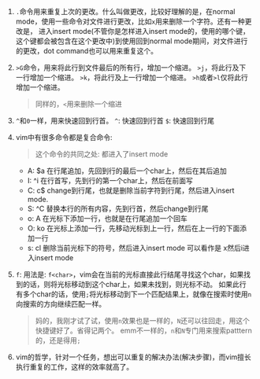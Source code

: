1. `.`命令用来重复上次的更改。什么叫做更改，比较好理解的是，在normal mode，使用一些命令对文件进行更改，比如`x`用来删除一个字符。还有一种更改是，
   进入insert mode(不管你是怎样进入insert mode的，使用的哪个键，这个键都会被包含在这个更改中)到使用<ESC>回到normal mode期间，对文件进行的更改，dot 
   command也可以用来重复这个。

2. `>G`命令，用来将此行到文件最后的所有行，增加一个缩进。
   `>j`，将此行及下一行增加一个缩进。
   `>k`，将此行及上一行增加一个缩进。
   `>h`或者`>l`仅将此行增加一个缩进。
   > 同样的，`<`用来删除一个缩进

3. `^`和`0`一样，用来快速回到行首。
   `^`: 快速回到行首
   `$`: 快速回到行尾

4. vim中有很多命令都是复合命令:
   > 这个命令的共同之处: 都进入了insert mode
   * A: $a    在行尾追加，先回到行的最后一个char上，然后在其后追加
   * I: ^i    在行首写，先到行的第一个char上，然后在前面写
   * C: c$    change到行尾，也就是删除当前字符到行尾，然后进入insert mode.
   * S: ^C    替换本行的所有内容，先到行首，然后change到行尾
   * o: A<CR> 在光标下添加一行，也就是在行尾追加一个回车
   * O: ko    在光标上添加一行，先移动光标到上一行，然后在上一行的下面添加一行
   * s: cl    删除当前光标下的符号，然后进入insert mode 可以看作是 x然后i进入insert mode

5. `f`: 
   用法是: `f<char>`，vim会在当前的光标直接此行结尾寻找这个char，如果找到的话，则将光标移动到这个char上，如果未找到，则光标不动。
   如果此行有多个char的话，使用`;`将光标移动到下一个匹配结果上，就像在搜索时使用`n`向搜索的方向继续匹配一样。
   > 妈的，我刚才试了试，使用`n`效果也是一样的，`N`还可以往回走，用这个快捷键好了。省得记两个。
   > emm不一样的，`n`和`N`专门用来搜索patttern的，还是得用`;`

6. vim的哲学，针对一个任务，想出可以重复的解决办法(解决步骤)，而vim擅长执行重复的工作，这样的效率就高了。



